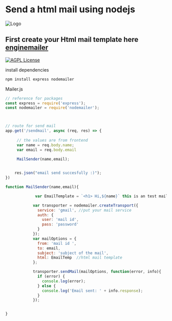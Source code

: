 # Send a html mail using nodejs
![Logo](https://mailtrap.io/wp-content/uploads/2019/09/How-to-Set-up-Nodemailer-with-Gmail-02.png)


## First create your Html mail template here [enginemailer](https://www.enginemailer.com/email-templates)

[![AGPL License](https://img.shields.io/badge/Made%20by%20%E2%9D%A4%EF%B8%8F-yasar-blue)](http://www.gnu.org/licenses/agpl-3.0)


install dependencies 
```js
npm install express nodemailer 
````

Mailer.js

```js
// reference for packages
const express = require('express');
const nodemailer = require('nodemailer');



// route for send mail
app.get('/sendmail', async (req, res) => {
     
     // the values are from frontend 
     var name = req.body.name;
     var email = req.body.email
     
     MailSender(name,email);


	res.json("email send succesfully :)");
})

function MailSender(name,email){

             var EmailTemplate = `<h1> Hi,${name}` this is an test mail</h1> ;  // put your html content

            var transporter = nodemailer.createTransport({
              service: 'gmail', //put your mail service
              auth: {
                user: 'mail id',
                pass: 'password'
              }
            });
            var mailOptions = {
              from: 'mail id ',
              to: email,
              subject: 'subject of the mail',
              html: EmailTemp  //html mail template
            };

            transporter.sendMail(mailOptions, function(error, info){
              if (error) {
                console.log(error);
              } else {
                console.log('Email sent: ' + info.response);
              }
            });


}
```
